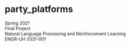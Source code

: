 # party_platforms

Spring 2021 </br>
Final Project </br>
Natural Language Processing and Reinforcement Learning  </br>
ENGR-UH 3331-001 </br>

